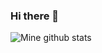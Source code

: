 ### Hi there 👋

<!--
**KartikSuthar/KartikSuthar** is a ✨ _special_ ✨ repository because its `README.md` (this file) appears on your GitHub profile.

Here are some ideas to get you started:

- 🔭 I’m currently working on ...
- 🌱 I’m currently learning ...
- 👯 I’m looking to collaborate on ...
- 🤔 I’m looking for help with ...
- 💬 Ask me about ...
- 📫 How to reach me: ...
- 😄 Pronouns: ...
- ⚡ Fun fact: ...
-->

![Mine github stats](https://github-readme-stats.vercel.app/api?username=KartikSuthar&include_all_commits=true&count_private=true&show_icons=true&theme=synthwave&layout=default&hide=stars,contribs)
